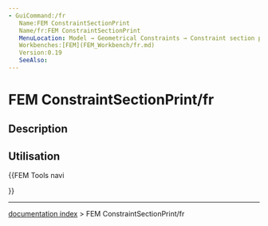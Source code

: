 ```yaml
---
- GuiCommand:/fr
   Name:FEM ConstraintSectionPrint
   Name/fr:FEM ConstraintSectionPrint
   MenuLocation: Model → Geometrical Constraints → Constraint section print
   Workbenches:[FEM](FEM_Workbench/fr.md)
   Version:0.19
   SeeAlso:
---
```


# FEM ConstraintSectionPrint/fr

## Description

## Utilisation





{{FEM Tools navi

}}

---
[documentation index](../README.md) > FEM ConstraintSectionPrint/fr
